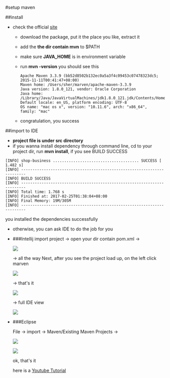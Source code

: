 #setup maven

##install
* check the official [site](https://maven.apache.org/install.html)
	* download the package, put it the place you like, extract it
	* add the **the dir contain mvn** to $PATH
	* make sure **JAVA_HOME** is in environment variable
	* run **mvn -version** you should see this
		
		```
		Apache Maven 3.3.9 (bb52d8502b132ec0a5a3f4c09453c07478323dc5; 2015-11-11T00:41:47+08:00)
		Maven home: /Users/sher/marven/apache-maven-3.3.9
		Java version: 1.8.0_121, vendor: Oracle Corporation
		Java home: /Library/Java/JavaVirtualMachines/jdk1.8.0_121.jdk/Contents/Home/jre
		Default locale: en_US, platform encoding: UTF-8
		OS name: "mac os x", version: "10.11.6", arch: "x86_64", family: "mac"
		```
	* congratulation, you success

##import to IDE

* **project file is under src directory**
* if you wanna install dependency through command line, cd to your project dir, run **mvn install**, if you see BUILD SUCCESS

```
[INFO] shop-business ...................................... SUCCESS [  1.482 s]
[INFO] ------------------------------------------------------------------------
[INFO] BUILD SUCCESS
[INFO] ------------------------------------------------------------------------
[INFO] Total time: 1.768 s
[INFO] Finished at: 2017-02-25T01:38:04+08:00
[INFO] Final Memory: 19M/305M
[INFO] ------------------------------------------------------------------------
```
you installed the dependencies successfully

* otherwise, you can ask IDE to do the job for you

* ###Intellij
  import project -> open your dir contain pom.xml -> 
  
  ![](./pic/1.png)
  
  -> all the way Next, after you see the project load up, on the left click marven
  
  ![](./pic/2.png)
  
  -> that's it
  
  ![](./pic/3.png)
  
  -> full IDE view
  
  ![](./pic/4.png)
  
* ###Eclipse
 
  File -> import -> Maven/Existing Maven Projects  -> 
  
  ![](./pic/5.png)
  
  ![](./pic/6.png)
  
  ok, that's it
  
  here is a [Youtube Tutorial](https://www.youtube.com/watch?v=0CFWeVgzsqY)
  
  